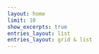 ```yaml
---
layout: home
limit: 10
show_excerpts: true
entries_layout: list
entries_layout: grid & list
---
```


